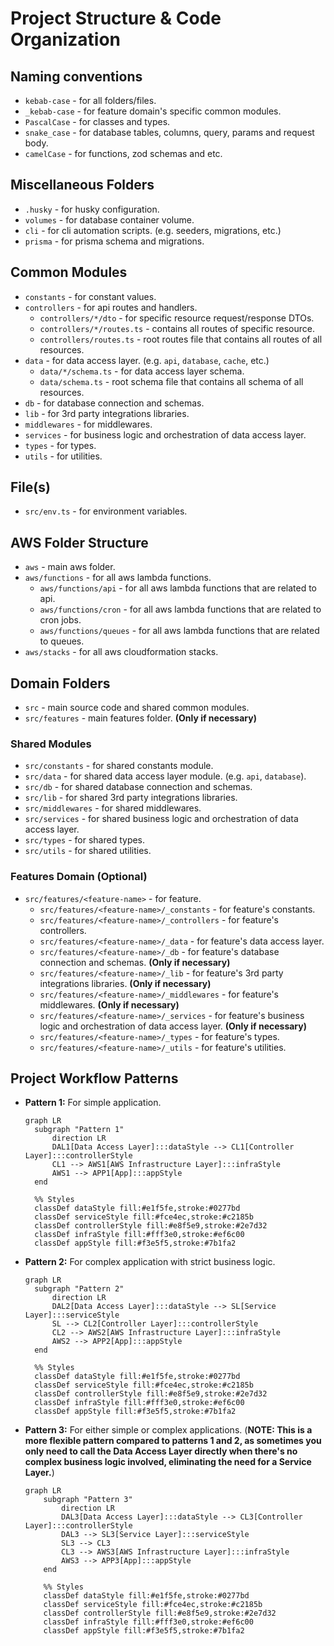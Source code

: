 # Project Structure & Code Organization

## Naming conventions
- `kebab-case` - for all folders/files.
- `_kebab-case` - for feature domain's specific common modules.
- `PascalCase` - for classes and types.
- `snake_case` - for database tables, columns, query, params and request body.
- `camelCase` - for functions, zod schemas and etc.

## Miscellaneous Folders
- `.husky` - for husky configuration.
- `volumes` - for database container volume.
- `cli` - for cli automation scripts. (e.g. seeders, migrations, etc.)
- `prisma` - for prisma schema and migrations.

## Common Modules
- `constants` - for constant values.
- `controllers` - for api routes and handlers.
  - `controllers/*/dto` - for specific resource request/response DTOs.
  - `controllers/*/routes.ts` - contains all routes of specific resource.
  - `controllers/routes.ts` - root routes file that contains all routes of all resources.
- `data` - for data access layer. (e.g. `api`, `database`, `cache`, etc.)
  - `data/*/schema.ts` - for data access layer schema.
  - `data/schema.ts` - root schema file that contains all schema of all resources.
- `db` - for database connection and schemas.
- `lib` - for 3rd party integrations libraries.
- `middlewares` - for middlewares.
- `services` - for business logic and orchestration of data access layer.
- `types` - for types.
- `utils` - for utilities.

## File(s)
- `src/env.ts` - for environment variables.

## AWS Folder Structure
- `aws` - main aws folder.
- `aws/functions` - for all aws lambda functions.
  - `aws/functions/api` - for all aws lambda functions that are related to api.
  - `aws/functions/cron` - for all aws lambda functions that are related to cron jobs.
  - `aws/functions/queues` - for all aws lambda functions that are related to queues.
- `aws/stacks` - for all aws cloudformation stacks.

## Domain Folders
- `src` - main source code and shared common modules.
- `src/features` - main features folder. **(Only if necessary)**

### Shared Modules
- `src/constants` - for shared constants module.
- `src/data` - for shared data access layer module. (e.g. `api`, `database`).
- `src/db` - for shared database connection and schemas.
- `src/lib` - for shared 3rd party integrations libraries.
- `src/middlewares` - for shared middlewares.
- `src/services` - for shared business logic and orchestration of data access layer.
- `src/types` - for shared types.
- `src/utils` - for shared utilities.
  
### Features Domain (Optional)
- `src/features/<feature-name>` - for feature.
  - `src/features/<feature-name>/_constants` - for feature's constants.
  - `src/features/<feature-name>/_controllers` - for feature's controllers.
  - `src/features/<feature-name>/_data` - for feature's data access layer.
  - `src/features/<feature-name>/_db` - for feature's database connection and schemas. **(Only if necessary)**
  - `src/features/<feature-name>/_lib` - for feature's 3rd party integrations libraries. **(Only if necessary)**
  - `src/features/<feature-name>/_middlewares` - for feature's middlewares. **(Only if necessary)**
  - `src/features/<feature-name>/_services` - for feature's business logic and orchestration of data access layer. **(Only if necessary)**
  - `src/features/<feature-name>/_types` - for feature's types.
  - `src/features/<feature-name>/_utils` - for feature's utilities.

## Project Workflow Patterns

- **Pattern 1:** For simple application.
  ```mermaid
  graph LR
    subgraph "Pattern 1"
        direction LR
        DAL1[Data Access Layer]:::dataStyle --> CL1[Controller Layer]:::controllerStyle
        CL1 --> AWS1[AWS Infrastructure Layer]:::infraStyle
        AWS1 --> APP1[App]:::appStyle
    end

    %% Styles
    classDef dataStyle fill:#e1f5fe,stroke:#0277bd
    classDef serviceStyle fill:#fce4ec,stroke:#c2185b
    classDef controllerStyle fill:#e8f5e9,stroke:#2e7d32
    classDef infraStyle fill:#fff3e0,stroke:#ef6c00
    classDef appStyle fill:#f3e5f5,stroke:#7b1fa2
  ```

- **Pattern 2:** For complex application with strict business logic.
  ```mermaid
  graph LR
    subgraph "Pattern 2"
        direction LR
        DAL2[Data Access Layer]:::dataStyle --> SL[Service Layer]:::serviceStyle
        SL --> CL2[Controller Layer]:::controllerStyle
        CL2 --> AWS2[AWS Infrastructure Layer]:::infraStyle
        AWS2 --> APP2[App]:::appStyle
    end

    %% Styles
    classDef dataStyle fill:#e1f5fe,stroke:#0277bd
    classDef serviceStyle fill:#fce4ec,stroke:#c2185b
    classDef controllerStyle fill:#e8f5e9,stroke:#2e7d32
    classDef infraStyle fill:#fff3e0,stroke:#ef6c00
    classDef appStyle fill:#f3e5f5,stroke:#7b1fa2
  ```
- **Pattern 3:** For either simple or complex applications. (**NOTE: This is a more flexible pattern compared to patterns 1 and 2, as sometimes you only need to call the Data Access Layer directly when there's no complex business logic involved, eliminating the need for a Service Layer.**)
  ```mermaid
  graph LR
      subgraph "Pattern 3"
          direction LR
          DAL3[Data Access Layer]:::dataStyle --> CL3[Controller Layer]:::controllerStyle
          DAL3 --> SL3[Service Layer]:::serviceStyle
          SL3 --> CL3
          CL3 --> AWS3[AWS Infrastructure Layer]:::infraStyle
          AWS3 --> APP3[App]:::appStyle
      end

      %% Styles
      classDef dataStyle fill:#e1f5fe,stroke:#0277bd
      classDef serviceStyle fill:#fce4ec,stroke:#c2185b
      classDef controllerStyle fill:#e8f5e9,stroke:#2e7d32
      classDef infraStyle fill:#fff3e0,stroke:#ef6c00
      classDef appStyle fill:#f3e5f5,stroke:#7b1fa2
  ```


